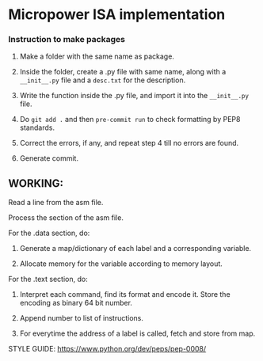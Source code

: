 # Micropower ISA implementation

### Instruction to make packages

1. Make a folder with the same name as package.

2. Inside the folder, create a .py file with same name, along with a `__init__.py` file and a `desc.txt` for the description.

3. Write the function inside the .py file, and import it into the `__init__.py` file. 

4. Do `git add .` and then `pre-commit run` to check formatting by PEP8 standards.

5. Correct the errors, if any, and repeat step 4 till no errors are found.

6. Generate commit.

## WORKING:

Read a line from the asm file.

Process the section of the asm file. 

For the .data section, do:

1. Generate a map/dictionary of each label and a corresponding variable.
	
2. Allocate memory for the variable according to memory layout.
	
		
For the .text section, do:

1. Interpret each command, find its format and encode it. Store the encoding as binary 64 bit number. 
	
2. Append number to list of instructions.
	
3. For everytime the address of a label is called, fetch and store from map.
	

STYLE GUIDE: https://www.python.org/dev/peps/pep-0008/


